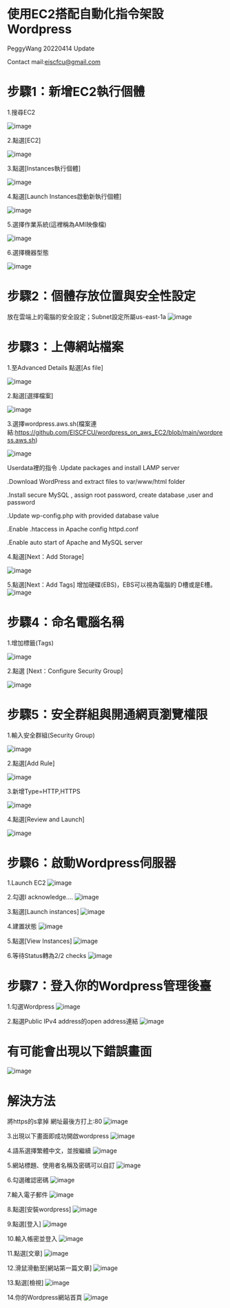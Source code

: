# 使用EC2搭配自動化指令架設Wordpress
PeggyWang 20220414 Update

Contact mail:eiscfcu@gmail.com

# 步驟1：新增EC2執行個體
1.搜尋EC2

![image](https://user-images.githubusercontent.com/103306835/163394416-ae8cb55f-5498-4f54-bc86-9873bb2d0831.png)

2.點選[EC2]

![image](https://user-images.githubusercontent.com/103306835/163394462-976d94b2-0f0b-4c5d-a4a5-e33cdfe31584.png)

3.點選[Instances執行個體]

![image](https://user-images.githubusercontent.com/103306835/163394525-504888e6-32a2-40b2-b4a2-f9b33483a5bd.png)

4.點選[Launch Instances啟動新執行個體]

![image](https://user-images.githubusercontent.com/103306835/163394805-610e7c8b-9731-4155-afb2-a0a75b6b5837.png)

5.選擇作業系統(這裡稱為AMI映像檔)

![image](https://user-images.githubusercontent.com/103306835/163394898-f1b46df6-45ad-4c2d-8a0f-6c33438aace8.png)

6.選擇機器型態

![image](https://user-images.githubusercontent.com/103306835/163395011-a6d59598-5708-4b43-bac4-f912e86a3046.png)

# 步驟2：個體存放位置與安全性設定
放在雲端上的電腦的安全設定；Subnet設定所屬us-east-1a
![image](https://user-images.githubusercontent.com/103306835/163397822-791fd52c-9a95-498e-9c48-46dd03af293c.png)


# 步驟3：上傳網站檔案

1.至Advanced Details 點選[As  file]

![image](https://user-images.githubusercontent.com/103306835/163395634-fc48c632-8fea-4b04-9d74-f6b721e6791f.png)

2.點選[選擇檔案]

![image](https://user-images.githubusercontent.com/103306835/163395671-818f8b16-e514-458c-b277-b9eb24d255dd.png)

3.選擇wordpress.aws.sh(檔案連結:https://github.com/EISCFCU/wordpress_on_aws_EC2/blob/main/wordpress.aws.sh)

![image](https://user-images.githubusercontent.com/103306835/163395733-1b9e1d90-54e5-4c63-b50b-8def15d500b6.png)

Userdata裡的指令
.Update packages and install LAMP server

.Download WordPress and extract files to var/www/html folder

.Install secure MySQL , assign root password, create database ,user and password

.Update wp-config.php with provided database value

.Enable .htaccess in Apache config httpd.conf

.Enable auto start of Apache and MySQL server

4.點選[Next：Add Storage]

![image](https://user-images.githubusercontent.com/103306835/163395804-e6c5567a-a48d-4e05-aed3-65a85539fea6.png)

5.點選[Next：Add Tags]
增加硬碟(EBS)，EBS可以視為電腦的 D槽或是E槽。
![image](https://user-images.githubusercontent.com/103306835/163397961-29406d0f-9ddc-41ad-b6dd-a1163b4ad86f.png)

# 步驟4：命名電腦名稱

1.增加標籤(Tags)

![image](https://user-images.githubusercontent.com/103306835/163396152-15aaefdf-6263-4357-bed8-a4fca274c222.png)

2.點選 [Next：Configure Security Group]

![image](https://user-images.githubusercontent.com/103306835/163396240-b1a06423-6e84-4609-8b46-95e34d1713af.png)

# 步驟5：安全群組與開通網頁瀏覽權限

1.輸入安全群組(Security Group)

![image](https://user-images.githubusercontent.com/103306835/163396374-9dd8fdf0-5f19-4ab1-94ea-7ddb6f28e3de.png)

2.點選[Add Rule]

![image](https://user-images.githubusercontent.com/103306835/163396460-13b61da2-316a-4465-a00b-a53c46f901e9.png)

3.新增Type=HTTP,HTTPS

![image](https://user-images.githubusercontent.com/103306835/163396564-c2d616fc-dd0e-4697-a0d8-3d4f0673e554.png)

4.點選[Review and Launch]

![image](https://user-images.githubusercontent.com/103306835/163396633-63c07c2f-9001-4ea6-b976-9fc9d51164f9.png)

# 步驟6：啟動Wordpress伺服器

1.Launch EC2
![image](https://user-images.githubusercontent.com/103306835/163396764-455e4898-76f9-4b61-be20-f8b9647cd775.png)

2.勾選I acknowledge….
![image](https://user-images.githubusercontent.com/103306835/163396828-c3ee4b27-4c85-469e-bf89-528c1b341f40.png)

3.點選[Launch instances]
![image](https://user-images.githubusercontent.com/103306835/163399504-ecba57f5-554c-4b08-8cce-155c35fd6f30.png)

4.建置狀態
![image](https://user-images.githubusercontent.com/103306835/163399584-4dc8b797-a8fd-42d7-a1b1-8f59e149087a.png)

5.點選[View Instances]
![image](https://user-images.githubusercontent.com/103306835/163399664-dc7b7de1-f18b-4ca9-81b6-7ecc2954603f.png)

6.等待Status轉為2/2 checks
![image](https://user-images.githubusercontent.com/103306835/163399726-b86aa254-6f7a-4a81-a009-1fdab2012d0f.png)

# 步驟7：登入你的Wordpress管理後臺

1.勾選Wordpress
![image](https://user-images.githubusercontent.com/103306835/163399889-1a9b3e2e-8107-4540-9493-c75408ac6551.png)

2.點選Public IPv4 address的open address連結
![image](https://user-images.githubusercontent.com/103306835/163400022-b06e5736-adbb-4d9b-ae43-216e6dc4f57c.png)

# 有可能會出現以下錯誤畫面
![image](https://user-images.githubusercontent.com/103306835/163400067-6d06dda1-2f50-46c1-8ea7-875947f4b42f.png)

# 解決方法
將https的s拿掉 網址最後方打上:80
![image](https://user-images.githubusercontent.com/103306835/163400184-57376b83-bae9-46f0-9441-87f4ec1c0be1.png)

3.出現以下畫面即成功開啟wordpress
![image](https://user-images.githubusercontent.com/103306835/163400333-0f10b86d-667d-43ce-9c15-ab3503eceda2.png)

4.語系選擇繁體中文，並按繼續
![image](https://user-images.githubusercontent.com/103306835/163400400-0d7d5a46-e289-41eb-ba61-38f96885af6d.png)

5.網站標題、使用者名稱及密碼可以自訂
![image](https://user-images.githubusercontent.com/103306835/163400479-28f2ef3c-f09e-489d-ae96-0b6fd2eb98d9.png)

6.勾選確認密碼
![image](https://user-images.githubusercontent.com/103306835/163400543-042e4310-7214-4e95-b6b3-641f32b400e8.png)

7.輸入電子郵件
![image](https://user-images.githubusercontent.com/103306835/163400604-72b0527b-c3b3-4cfb-97ac-ea9843a96857.png)

8.點選[安裝wordpress]
![image](https://user-images.githubusercontent.com/103306835/163400670-e68f1812-d9b2-4e60-a4a6-0fea00949c8e.png)

9.點選[登入]
![image](https://user-images.githubusercontent.com/103306835/163400713-07b6d360-52a6-4d5c-834c-d82aa68b2286.png)

10.輸入帳密並登入
![image](https://user-images.githubusercontent.com/103306835/163400766-31c08108-ff7b-4ad1-8f98-bfa2a92ba1b1.png)

11.點選[文章]
![image](https://user-images.githubusercontent.com/103306835/163400837-9f6814da-8532-467b-afad-188d7b170ab8.png)

12.滑鼠滑動至[網站第一篇文章]
![image](https://user-images.githubusercontent.com/103306835/163400884-d0339522-11d4-428b-8092-90c01041b999.png)

13.點選[檢視]
![image](https://user-images.githubusercontent.com/103306835/163400927-9cb48656-8a68-4e0a-be51-e6016dcb431c.png)

14.你的Wordpress網站首頁
![image](https://user-images.githubusercontent.com/103306835/163400979-786c03df-182c-46b6-9f7f-e887e09ad195.png)
